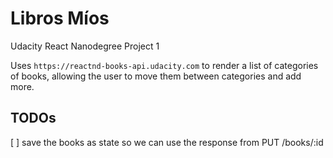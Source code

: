# Libros Míos

Udacity React Nanodegree Project 1

Uses `https://reactnd-books-api.udacity.com` to render a list of categories of books, allowing the user
to move them between categories and add more.

## TODOs

[ ] save the books as state so we can use the response from PUT /books/:id
